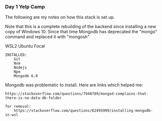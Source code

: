 ### Day 1 Yelp Camp ###

The following are my notes on how this stack is set up.

Note that this is a complete rebuilding of the backend since installing a new copy of Windows 10.  Since that time Mongodb has deprecated the "mongo" command and replaced it with "mongosh"

WSL2 Ubuntu Focal

    INSTALLED:
        Git
        Nvm
        Nodejs
        Npm
        Mongodb 6.0

Mongodb was problematic to install. Here are links which helped me:

    https://stackoverflow.com/questions/7948789/mongod-complains-that-there-is-no-data-db-folder

    for removal:
        https://stackoverflow.com/questions/62495999/installing-mongodb-in-wsl

    